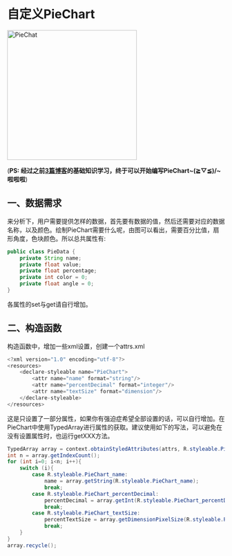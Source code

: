 # 自定义PieChart

<img src="https://github.com/Idtk/CustomView/blob/master/gif/CustomView.gif" alt="PieChat" title="PieChat" width="300" /><br>

(**PS: 经过之前[3篇博客](https://github.com/Idtk/Blog)的基础知识学习，终于可以开始编写PieChart~\(≧▽≦)/~啦啦啦**)

## 一、数据需求
来分析下，用户需要提供怎样的数据，首先要有数据的值，然后还需要对应的数据名称，以及颜色。绘制PieChart需要什么呢，由图可以看出，需要百分比值，扇形角度，色块颜色。所以总共属性有:
```Java
public class PieData {
    private String name;
    private float value;
    private float percentage;
    private int color = 0;
    private float angle = 0;
}
```
各属性的set与get请自行增加。

## 二、构造函数
构造函数中，增加一些xml设置，创建一个attrs.xml
```Java
<?xml version="1.0" encoding="utf-8"?>
<resources>
    <declare-styleable name="PieChart">
        <attr name="name" format="string"/>
        <attr name="percentDecimal" format="integer"/>
        <attr name="textSize" format="dimension"/>
    </declare-styleable>
</resources>
```
这是只设置了一部分属性，如果你有强迫症希望全部设置的话，可以自行增加。在PieChart中使用TypedArray进行属性的获取。建议使用如下的写法，可以避免在没有设置属性时，也运行getXXX方法。
```Java
TypedArray array = context.obtainStyledAttributes(attrs, R.styleable.PieChart, defStyleAttr,defStyleRes);
int n = array.getIndexCount();
for (int i=0; i<n; i++){
    switch (i){
        case R.styleable.PieChart_name:
            name = array.getString(R.styleable.PieChart_name);
            break;
        case R.styleable.PieChart_percentDecimal:
            percentDecimal = array.getInt(R.styleable.PieChart_percentDecimal,percentDecimal);
            break;
        case R.styleable.PieChart_textSize:
            percentTextSize = array.getDimensionPixelSize(R.styleable.PieChart_textSize,percentTextSize);
            break;
    }
}
array.recycle();
```
